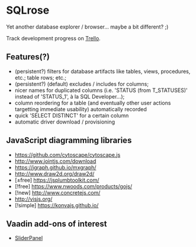 # SQLrose

Yet another database explorer / browser... maybe a bit different? ;)

Track development progress on [Trello](https://trello.com/b/41G7I2lW/sqlrose).

## Features(?)

 * (persistent?) filters for database artifacts like tables, views, procedures, etc.; table rows; etc.;
 * (persistent?) (default) excludes / includes for columns;
 * nicer names for duplicated columns (i.e. 'STATUS (from T_STATUSES)' instead of 'STATUS_1', à la SQL Developer...);
 * column reordering for a table (and eventually other user actions targetting immediate usability) automatically recorded
 * quick 'SELECT DISTINCT' for a certain column
 * automatic driver download / provisioning

## JavaScript diagramming libraries

 * https://github.com/cytoscape/cytoscape.js
 * http://www.jointjs.com/download
 * https://jgraph.github.io/mxgraph/
 * http://www.draw2d.org/draw2d/
 * [±free] https://jsplumbtoolkit.com/
 * [!free] https://www.nwoods.com/products/gojs/
 * [!new] http://www.concretejs.com/
 * http://visjs.org/
 * [!simple] https://konvajs.github.io/

## Vaadin add-ons of interest

 * [SliderPanel](https://vaadin.com/directory#!addon/sliderpanel)
